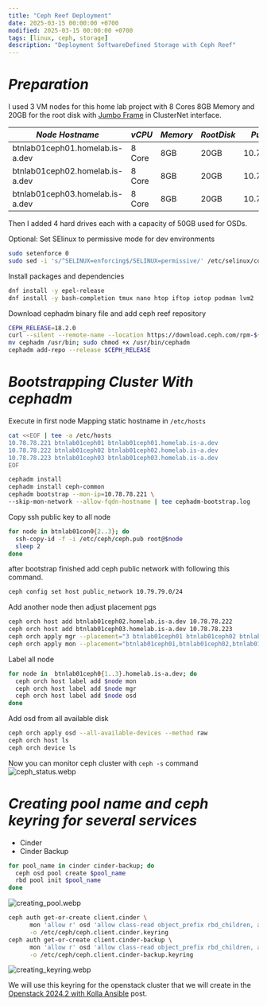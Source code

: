 ```yaml
---
title: "Ceph Reef Deployment"
date: 2025-03-15 00:00:00 +0700
modified: 2025-03-15 00:00:00 +0700
tags: [linux, ceph, storage]
description: "Deployment SoftwareDefined Storage with Ceph Reef"
---
```


# *Preparation*
I used 3 VM nodes for this home lab project with 8 Cores 8GB Memory and 20GB for the root disk with [Jumbo Frame](https://ceph.io/en/news/blog/2015/ceph-loves-jumbo-frames/) in ClusterNet interface.  

| *Node Hostname* | *vCPU* | *Memory* | *RootDisk* | *PublicNet* | *ClusterNet* |
| -------- | ------- | ------- | ------- | ------- | ------- |
| btnlab01ceph01.homelab.is-a.dev | 8 Core | 8GB | 20GB | 10.78.78.221 | 10.79.79.221 |
| btnlab01ceph02.homelab.is-a.dev | 8 Core | 8GB | 20GB | 10.78.78.222 | 10.79.79.222 |
| btnlab01ceph03.homelab.is-a.dev | 8 Core | 8GB | 20GB | 10.78.78.223 | 10.79.79.223 |

Then I added 4 hard drives each with a capacity of 50GB used for OSDs.   

Optional: Set SElinux to permissive mode for dev environments
```bash
sudo setenforce 0
sudo sed -i 's/^SELINUX=enforcing$/SELINUX=permissive/' /etc/selinux/config
```

Install packages and dependencies
```bash
dnf install -y epel-release
dnf install -y bash-completion tmux nano htop iftop iotop podman lvm2
```

Download cephadm binary file and add ceph reef repository
```bash
CEPH_RELEASE=18.2.0
curl --silent --remote-name --location https://download.ceph.com/rpm-${CEPH_RELEASE}/el9/noarch/cephadm
mv cephadm /usr/bin; sudo chmod +x /usr/bin/cephadm
cephadm add-repo --release $CEPH_RELEASE
```

# *Bootstrapping Cluster With cephadm*
Execute in first node
Mapping static hostname in `/etc/hosts`
```bash
cat <<EOF | tee -a /etc/hosts
10.78.78.221 btnlab01ceph01 btnlab01ceph01.homelab.is-a.dev
10.78.78.222 btnlab01ceph02 btnlab01ceph02.homelab.is-a.dev
10.78.78.223 btnlab01ceph03 btnlab01ceph03.homelab.is-a.dev
EOF
```

```bash
cephadm install
cephadm install ceph-common
cephadm bootstrap --mon-ip=10.78.78.221 \
--skip-mon-network --allow-fqdn-hostname | tee cephadm-bootstrap.log
```

Copy ssh public key to all node
```bash
for node in btnlab01con0{2..3}; do
  ssh-copy-id -f -i /etc/ceph/ceph.pub root@$node
  sleep 2
done
```

after bootstrap finished add ceph public network with following this command.
```bash
ceph config set host public_network 10.79.79.0/24
```

Add another node then adjust placement pgs
```bash
ceph orch host add btnlab01ceph02.homelab.is-a.dev 10.78.78.222
ceph orch host add btnlab01ceph03.homelab.is-a.dev 10.78.78.223
ceph orch apply mgr --placement="3 btnlab01ceph01 btnlab01ceph02 btnlab01ceph03"
ceph orch apply mon --placement="btnlab01ceph01,btnlab01ceph02,btnlab01ceph03"
```

Label all node
```bash
for node in  btnlab01ceph0{1..3}.homelab.is-a.dev; do
  ceph orch host label add $node mon
  ceph orch host label add $node mgr
  ceph orch host label add $node osd
done
```

Add osd from all available disk
```bash
ceph orch apply osd --all-available-devices --method raw
ceph orch host ls
ceph orch device ls
```

Now you can monitor ceph cluster with `ceph -s` command  
![ceph_status.webp](/uploads/ceph_status.webp)  


# *Creating pool name and ceph keyring for several services*
- Cinder
- Cinder Backup

```bash
for pool_name in cinder cinder-backup; do
  ceph osd pool create $pool_name
  rbd pool init $pool_name
done
```

![creating_pool.webp](/uploads/creating_pool.webp)

```bash
ceph auth get-or-create client.cinder \
      mon 'allow r' osd 'allow class-read object_prefix rbd_children, allow rwx pool=cinder, allow rwx pool=nova' \
      -o /etc/ceph/ceph.client.cinder.keyring
ceph auth get-or-create client.cinder-backup \
      mon 'allow r' osd 'allow class-read object_prefix rbd_children, allow rwx pool=cinder-backup' \
      -o /etc/ceph/ceph.client.cinder-backup.keyring
```

![creating_keyring.webp](/uploads/creating_keyring.webp)

We will use this keyring for the openstack cluster that we will create in the [Openstack 2024.2 with Kolla Ansible](/openstack-kolla-ansible-2024.2) post.
